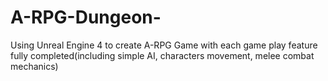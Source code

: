 # A-RPG-Dungeon-
Using Unreal Engine 4 to create A-RPG Game with each game play feature fully completed(including simple AI, characters movement, melee combat mechanics)
